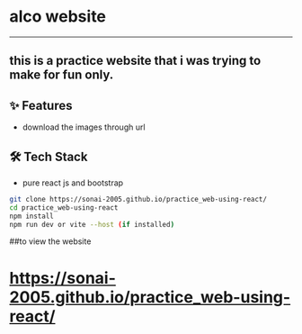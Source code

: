 # alco website
-----
 this is a practice website that i was trying to make for fun only.
-----
## ✨ Features
- download the images through url
## 🛠️ Tech Stack 
- pure react js and bootstrap
```bash
git clone https://sonai-2005.github.io/practice_web-using-react/
cd practice_web-using-react
npm install
npm run dev or vite --host (if installed)
````
##to view the website
# https://sonai-2005.github.io/practice_web-using-react/
